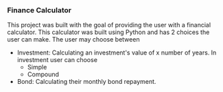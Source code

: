 ### Finance Calculator

This project was built with the goal of providing the user with a financial calculator. This calculator was built using Python and has 2 choices the user can make. The user may choose between 

- Investment: 
  Calculating an investment's value of x number of years. In investment user can choose
    - Simple
    - Compound
- Bond: 
  Calculating their monthly bond repayment.
